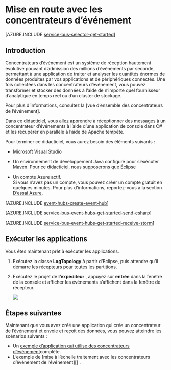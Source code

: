 <properties
    pageTitle="Mise en route avec les concentrateurs d’événements dans C# avec Apache tempête | Microsoft Azure"
    description="Suivez ce didacticiel mise en route à l’aide de concentrateurs d’événement Azure ; envoi d’événements dans C# et leur réception dans un cluster de tempête d’Apache."
    services="event-hubs"
    documentationCenter=""
    authors="jtaubensee"
    manager="timlt"
    editor=""/>

<tags
    ms.service="event-hubs"
    ms.workload="na"
    ms.tgt_pltfrm="na"
    ms.devlang="na"
    ms.topic="article" 
    ms.date="09/06/2016"
    ms.author="jotaub;sethm"/>

# <a name="get-started-with-event-hubs"></a>Mise en route avec les concentrateurs d’événement

[AZURE.INCLUDE [service-bus-selector-get-started](../../includes/service-bus-selector-get-started.md)]

## <a name="introduction"></a>Introduction

Concentrateurs d’événement est un système de réception hautement évolutive pouvant d’admission des millions d’événements par seconde, permettant à une application de traiter et analyser les quantités énormes de données produites par vos applications et de périphériques connectés. Une fois collectées dans les concentrateurs d’événement, vous pouvez transformer et stocker des données à l’aide de n’importe quel fournisseur d’analytique en temps réel ou d’un cluster de stockage.

Pour plus d’informations, consultez la [vue d’ensemble des concentrateurs de l’événement].

Dans ce didacticiel, vous allez apprendre à réceptionner des messages à un concentrateur d’événements à l’aide d’une application de console dans C# et les récupérer en parallèle à l’aide de Apache tempête.

Pour terminer ce didacticiel, vous aurez besoin des éléments suivants :

+ [Microsoft Visual Studio](http://visualstudio.com)

+ Un environnement de développement Java configuré pour s’exécuter [Maven](http://maven.apache.org/). Pour ce didacticiel, nous supposerons que [Éclipse](https://www.eclipse.org/)

+ Un compte Azure actif. <br/>Si vous n’avez pas un compte, vous pouvez créer un compte gratuit en quelques minutes. Pour plus d’informations, reportez-vous à la section <a href="http://azure.microsoft.com/pricing/free-trial/?WT.mc_id=A0E0E5C02&amp;returnurl=http%3A%2F%2Fazure.microsoft.com%2Fen-us%2Fdevelop%2Fmobile%2Ftutorials%2Fget-started%2F" target="_blank">D’essai Azure</a>.

[AZURE.INCLUDE [event-hubs-create-event-hub](../../includes/event-hubs-create-event-hub.md)]

[AZURE.INCLUDE [service-bus-event-hubs-get-started-send-csharp](../../includes/service-bus-event-hubs-get-started-send-csharp.md)]


[AZURE.INCLUDE [service-bus-event-hubs-get-started-receive-storm](../../includes/service-bus-event-hubs-get-started-receive-storm.md)]

## <a name="run-the-applications"></a>Exécuter les applications

Vous êtes maintenant prêt à exécuter les applications.

1.  Exécutez la classe **LogTopology** à partir d’Eclipse, puis attendre qu’il démarre les récepteurs pour toutes les partitions.

2.  Exécutez le projet de **l’expéditeur** , appuyez sur **entrée** dans la fenêtre de la console et afficher les événements s’affichent dans la fenêtre de récepteur.

    ![][22]

## <a name="next-steps"></a>Étapes suivantes

Maintenant que vous avez créé une application qui crée un concentrateur de l’événement et envoie et reçoit des données, vous pouvez atteindre les scénarios suivants :

- Un [exemple d’application qui utilise des concentrateurs d’événement][]complète.
- L’exemple de [mise à l’échelle traitement avec les concentrateurs d’événement de l’événement][] .

<!-- Images. -->
[22]: ./media/event-hubs-csharp-storm-getstarted/receive-storm1.png

<!-- Links -->
[Azure classic portal]: https://manage.windowsazure.com/
[Vue d’ensemble des concentrateurs événements]: event-hubs-overview.md
[exemple d’application qui utilise des concentrateurs d’événement]: https://code.msdn.microsoft.com/Service-Bus-Event-Hub-286fd097
[Évoluer de traitement de l’événement avec les concentrateurs d’événement]: https://code.msdn.microsoft.com/Service-Bus-Event-Hub-45f43fc3
 